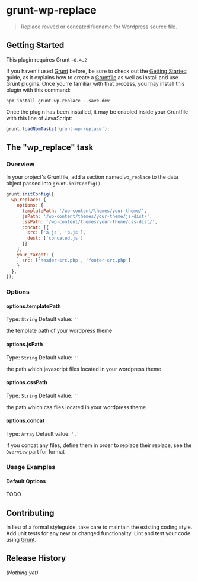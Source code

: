 # grunt-wp-replace

> Replace revved or concated filename for Wordpress source file.

## Getting Started
This plugin requires Grunt `~0.4.2`

If you haven't used [Grunt](http://gruntjs.com/) before, be sure to check out the [Getting Started](http://gruntjs.com/getting-started) guide, as it explains how to create a [Gruntfile](http://gruntjs.com/sample-gruntfile) as well as install and use Grunt plugins. Once you're familiar with that process, you may install this plugin with this command:

```shell
npm install grunt-wp-replace --save-dev
```

Once the plugin has been installed, it may be enabled inside your Gruntfile with this line of JavaScript:

```js
grunt.loadNpmTasks('grunt-wp-replace');
```

## The "wp_replace" task

### Overview
In your project's Gruntfile, add a section named `wp_replace` to the data object passed into `grunt.initConfig()`.

```js
grunt.initConfig({
  wp_replace: {
    options: {
      templatePath: '/wp-content/themes/your-theme/',
      jsPath: '/wp-content/themes/your-theme/js-dist/',
      cssPath: '/wp-content/themes/your-theme/css-dist/',
      concat: [{
        src: ['a.js', 'b.js'],
        dest: ['concated.js']
      }]
    },
    your_target: {
      src: ['header-src.php', 'footer-src.php']
    }
  },
});
```

### Options

#### options.templatePath
Type: `String`
Default value: `''`

the template path of your wordpress theme

#### options.jsPath
Type: `String`
Default value: `''`

the path which javascript files located in your wordpress theme

#### options.cssPath
Type: `String`
Default value: `''`

the path which css files located in your wordpress theme

#### options.concat
Type: `Array`
Default value: `'.'`

if you concat any files, define them in order to replace their replace, see the `Overview` part for format

### Usage Examples

#### Default Options
TODO

## Contributing
In lieu of a formal styleguide, take care to maintain the existing coding style. Add unit tests for any new or changed functionality. Lint and test your code using [Grunt](http://gruntjs.com/).

## Release History
_(Nothing yet)_
